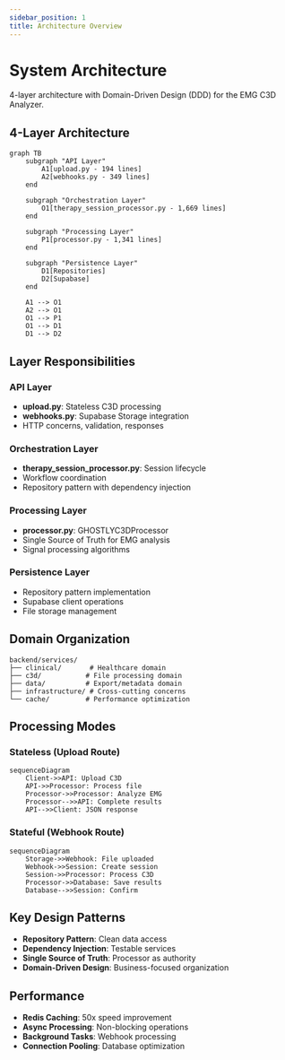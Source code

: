 ```yaml
---
sidebar_position: 1
title: Architecture Overview
---
```


# System Architecture

4-layer architecture with Domain-Driven Design (DDD) for the EMG C3D Analyzer.

## 4-Layer Architecture

```mermaid
graph TB
    subgraph "API Layer"
        A1[upload.py - 194 lines]
        A2[webhooks.py - 349 lines]
    end
    
    subgraph "Orchestration Layer"
        O1[therapy_session_processor.py - 1,669 lines]
    end
    
    subgraph "Processing Layer"
        P1[processor.py - 1,341 lines]
    end
    
    subgraph "Persistence Layer"
        D1[Repositories]
        D2[Supabase]
    end
    
    A1 --> O1
    A2 --> O1
    O1 --> P1
    O1 --> D1
    D1 --> D2
```

## Layer Responsibilities

### API Layer
- **upload.py**: Stateless C3D processing
- **webhooks.py**: Supabase Storage integration
- HTTP concerns, validation, responses

### Orchestration Layer
- **therapy_session_processor.py**: Session lifecycle
- Workflow coordination
- Repository pattern with dependency injection

### Processing Layer
- **processor.py**: GHOSTLYC3DProcessor
- Single Source of Truth for EMG analysis
- Signal processing algorithms

### Persistence Layer
- Repository pattern implementation
- Supabase client operations
- File storage management

## Domain Organization

```
backend/services/
├── clinical/       # Healthcare domain
├── c3d/           # File processing domain
├── data/          # Export/metadata domain
├── infrastructure/ # Cross-cutting concerns
└── cache/         # Performance optimization
```

## Processing Modes

### Stateless (Upload Route)
```mermaid
sequenceDiagram
    Client->>API: Upload C3D
    API->>Processor: Process file
    Processor->>Processor: Analyze EMG
    Processor-->>API: Complete results
    API-->>Client: JSON response
```

### Stateful (Webhook Route)
```mermaid
sequenceDiagram
    Storage->>Webhook: File uploaded
    Webhook->>Session: Create session
    Session->>Processor: Process C3D
    Processor->>Database: Save results
    Database-->>Session: Confirm
```

## Key Design Patterns

- **Repository Pattern**: Clean data access
- **Dependency Injection**: Testable services
- **Single Source of Truth**: Processor as authority
- **Domain-Driven Design**: Business-focused organization

## Performance

- **Redis Caching**: 50x speed improvement
- **Async Processing**: Non-blocking operations
- **Background Tasks**: Webhook processing
- **Connection Pooling**: Database optimization